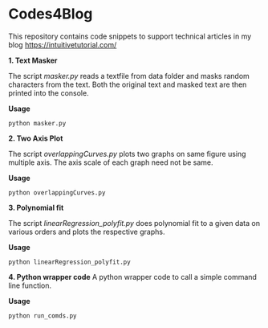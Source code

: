 # Codes4Blog

This repository contains code snippets to support technical articles in my blog https://intuitivetutorial.com/

 **1. Text Masker**

The script *masker.py* reads a textfile from data folder and masks random characters from the text. Both the original text and masked text are then printed into the console.
 
 **Usage**
 
```console
python masker.py
```

 **2. Two Axis Plot**

The script *overlappingCurves.py* plots two graphs on same figure using multiple axis. The axis scale of each graph need not be same.
 
 **Usage**
 
```console
python overlappingCurves.py
```
    
 **3. Polynomial fit**

The script *linearRegression_polyfit.py* does polynomial fit to a given data on various orders and plots the respective graphs.
 
 **Usage**
 
 ```console
 python linearRegression_polyfit.py
 ```


**4. Python wrapper code**
A python wrapper code to call a simple command line function.


 **Usage**
 
 ```console
 python run_comds.py
 ```

